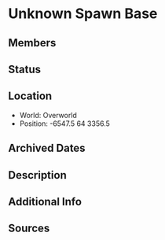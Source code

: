 # Unknown Spawn Base

## Members

## Status

## Location
- World: Overworld
- Position: -6547.5 64 3356.5

## Archived Dates

## Description

## Additional Info

## Sources
